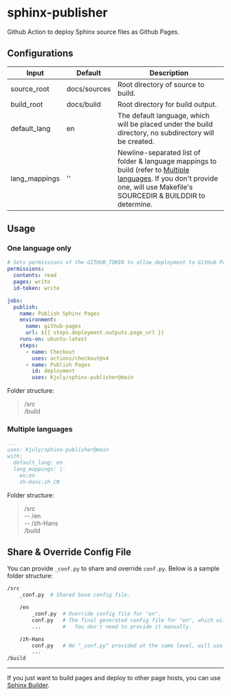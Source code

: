 # sphinx-publisher
Github Action to deploy Sphinx source files as Github Pages.

## Configurations

| Input | Default | Description
| --- | --- | ---
| source_root | docs/sources | Root directory of source to build.
| build_root | docs/build | Root directory for build output.
| default_lang | en | The default language, which will be placed under the build directory, no subdirectory will be created.
| lang_mappings | '' | Newline-separated list of folder & language mappings to build (refer to [Multiple languages](#multiple-languages). If you don't provide one, will use Makefile's SOURCEDIR & BUILDDIR to determine.

## Usage

### One language only

```yaml
# Sets permissions of the GITHUB_TOKEN to allow deployment to GitHub Pages
permissions:
  contents: read
  pages: write
  id-token: write

jobs:
  publish:
    name: Publish Sphinx Pages
    environment:
      name: github-pages
      url: ${{ steps.deployment.outputs.page_url }}
    runs-on: ubuntu-latest
    steps:
      - name: Checkout
        uses: actions/checkout@v4
      - name: Publish Pages
        id: deployment
        uses: Kjuly/sphinx-publisher@main
```

Folder structure:
> /src  
> /build

### Multiple languages

```yaml
...
uses: Kjuly/sphinx-publisher@main
with:
  default_lang: en
  lang_mappings: |-
    en:en
    zh-Hans:zh_CN
```

Folder structure:
> /src  
> -- /en  
> -- /zh-Hans  
> /build  

## Share & Override Config File

You can provide `_conf.py` to share and override `conf.py`. Below is a sample folder structure:

```sh
/src  
    _conf.py  # Shared base config file.

    /en  
        _conf.py  # Override config file for "en".  
        conf.py   # The final generated config file for "en", which will be updated for each build process.
        ...       #   You don't need to provide it manually.

    /zh-Hans  
        conf.py   # No "_conf.py" provided at the same level, will use "conf.py" as it was.
        ...
/build  
```

---

If you just want to build pages and deploy to other page hosts, you can use [Sphinx Builder][sphinx-builder].


  [sphinx-builder]: https://github.com/Kjuly/sphinx-builder

